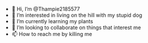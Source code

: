 - 👋 Hi, I’m @Thampie2185577
- 👀 I’m interested in living on the hill with my stupid dog
- 🌱 I’m currently learning my plants
- 💞️ I’m looking to collaborate on things that interest me
- 📫 How to reach me by killing me

<!---
Thampie2185577/Thampie2185577 is a ✨ special ✨ repository because its `README.md` (this file) appears on your GitHub profile.
You can click the Preview link to take a look at your changes.
--->
